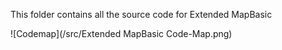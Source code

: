 This folder contains all the source code for Extended MapBasic

![Codemap](/src/Extended MapBasic Code-Map.png)

